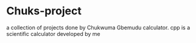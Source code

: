 # Chuks-project
a collection of projects done by Chukwuma Gbemudu
calculator. cpp is a scientific calculator developed by me

